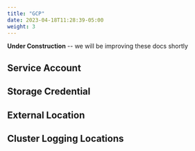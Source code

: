 ```yaml
---
title: "GCP"
date: 2023-04-18T11:28:39-05:00
weight: 3
---
```


**Under Construction** -- we will be improving these docs shortly

## Service Account

## Storage Credential

## External Location

## Cluster Logging Locations
